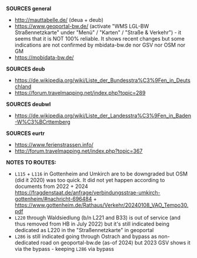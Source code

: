 ﻿**SOURCES general**
- http://mauttabelle.de/ (deua + deub)
- https://www.geoportal-bw.de/ (activate "WMS LGL-BW Straßennetzkarte" under "Menü" / "Karten" / "Straße & Verkehr") - it seems that it is NOT 100% reliable. It shows recent changes but some indications are not confirmed by mbidata-bw.de nor GSV nor OSM nor GM
- https://mobidata-bw.de/

**SOURCES deub**
- https://de.wikipedia.org/wiki/Liste_der_Bundesstra%C3%9Fen_in_Deutschland
- https://forum.travelmapping.net/index.php?topic=289

**SOURCES deubwl**
- https://de.wikipedia.org/wiki/Liste_der_Landesstra%C3%9Fen_in_Baden-W%C3%BCrttemberg

**SOURCES eurtr**
- https://www.ferienstrassen.info/
- http://forum.travelmapping.net/index.php?topic=367

**NOTES TO ROUTES:**
- `L115` + `L116` in Gottenheim and Umkirch are to be downgraded but OSM (did it 2020) was too quick. It did not yet happen according to documents from 2022 + 2024 https://fragdenstaat.de/anfrage/verbindungsstrae-umkirch-gottenheim/#nachricht-696484 + https://www.gottenheim.de/Rathaus/Verkehr/20240108_VAO_Tempo30.pdf
- `L220` through Waldsiedlung (b/n L221 and B33) is out of service (and thus removed from HB in July 2022) but it's still indicated being dedicated as L220 in the "Straßennetzkarte" in geoportal
- `L286` is still indicated going through Ostrach and bypass as non-dedicated road on geoportal-bw.de (as-of 2024) but 2023 GSV shows it via the bypass - keeping `L286` via bypass